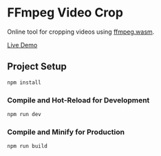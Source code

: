 # FFmpeg Video Crop

Online tool for cropping videos using
[ffmpeg.wasm](https://github.com/ffmpegwasm/ffmpeg.wasm).

[Live Demo](https://andersoncamargo.com.br/ffmpeg-video-crop/)

## Project Setup

```sh
npm install
```

### Compile and Hot-Reload for Development

```sh
npm run dev
```

### Compile and Minify for Production

```sh
npm run build
```
